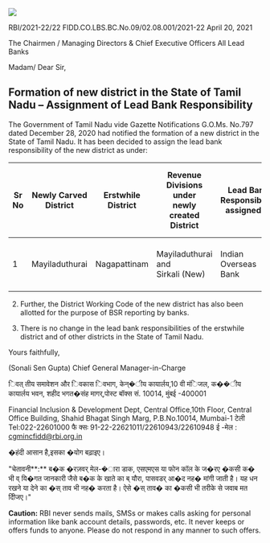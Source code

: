 ![](_page_0_Picture_0.jpeg)

RBI/2021-22/22 FIDD.CO.LBS.BC.No.09/02.08.001/2021-22 April 20, 2021

The Chairmen / Managing Directors & Chief Executive Officers All Lead Banks

Madam/ Dear Sir,

## **Formation of new district in the State of Tamil Nadu – Assignment of Lead Bank Responsibility**

The Government of Tamil Nadu vide Gazette Notifications G.O.Ms. No.797 dated December 28, 2020 had notified the formation of a new district in the State of Tamil Nadu. It has been decided to assign the lead bank responsibility of the new district as under:

| Sr<br>No | Newly Carved<br>District | Erstwhile<br>District | Revenue<br>Divisions<br>under<br>newly<br>created District | Lead Bank<br>Responsibility<br>assigned to | District Working<br>Code allotted to<br>new district |
|----------|--------------------------|-----------------------|------------------------------------------------------------|--------------------------------------------|------------------------------------------------------|
| 1        | Mayiladuthurai           | Nagapattinam          | Mayiladuthurai<br>and<br>Sirkali (New)                     | Indian Overseas<br>Bank                    | 00Q<br>(to be read as zero<br>zero Q)                |

2. Further, the District Working Code of the new district has also been allotted for the purpose of BSR reporting by banks.

3. There is no change in the lead bank responsibilities of the erstwhile district and of other districts in the State of Tamil Nadu.

Yours faithfully,

(Sonali Sen Gupta) Chief General Manager-in-Charge

िवत् तीय समावेशन और िवकास िवभाग, केन्�ीय कायार्लय,10 वी मंिजल, क��ीय कायार्लय भवन, शहीद भगत�संह मागर्,पोस्ट बॉक्स सं. 10014, मुंबई -400001

Financial Inclusion & Development Dept, Central Office,10th Floor, Central Office Building, Shahid Bhagat Singh Marg, P.B.No.10014, Mumbai-1 टेली Tel:022-22601000 फै क्सः 91-22-22621011/22610943/22610948 ई -मेल : [cgmincfidd@rbi.org.in](mailto:cgmincfidd@rbi.org.in)

�हंदी आसान है,इसका �योग बढ़ाइए।

 "चेतावनी**:** ब�क �रज़वर् मेल-�ारा डाक, एसएमएस या फोन कॉल के ज�रए �कसी क� भी व् यि�गत जानकारी जैसे ब�क के खाते का ब् यौरा, पासवडर् आ�द नह� मांगी जाती है। यह धन रखने या देने का �स् ताव भी नह� करता है। ऐसे �स् ताव� का �कसी भी तरीके से जवाब मत दीिजए।"

**Caution:** RBI never sends mails, SMSs or makes calls asking for personal information like bank account details, passwords, etc. It never keeps or offers funds to anyone. Please do not respond in any manner to such offers.